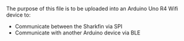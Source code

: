 The purpose of this file is to be uploaded into an Arduino Uno R4 Wifi device to:
- Communicate between the Sharkfin via SPI
- Communicate with another Arduino device via BLE
